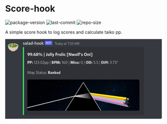 # Score-hook
![package-version](https://img.shields.io/github/package-json/v/salad-server/score-hook) ![last-commit](https://img.shields.io/github/last-commit/salad-server/score-hook) ![repo-size](https://img.shields.io/github/repo-size/salad-server/score-hook)

A simple score hook to log scores and calculate taiko pp.

![score-hook](https://raw.githubusercontent.com/Cyan903/Static-github/main/salad/salad-hook.png)
